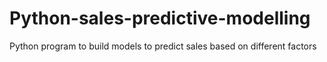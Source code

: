# Python-sales-predictive-modelling
Python program to build models to predict sales based on different factors
